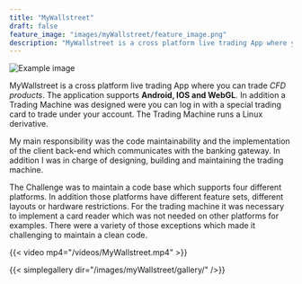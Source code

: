 ```yaml
---
title: "MyWallstreet"
draft: false
feature_image: "images/myWallstreet/feature_image.png"
description: "MyWallstreet is a cross platform live trading App where you can trade CFD products. The application supports Android, IOS and WebGL."
---
```


![Example image](/images/myWallstreet/GameInfo.png )

MyWallstreet is a cross platform live trading App where you can trade *CFD products*. The application supports __Android, IOS and WebGL__. In addition a Trading Machine was designed were you can log in with a special trading card
to trade under your account. The Trading Machine runs a Linux derivative.

My main responsibility was the code maintainability and the implementation of the client back-end which communicates with the banking gateway. In addition I was in charge of designing, building and maintaining the trading machine.

The Challenge was to maintain a code base which supports four different platforms. In addition those platforms have different feature sets, different layouts or hardware restrictions. For the trading machine it was necessary to implement a card reader which was not needed on other platforms for examples. There were a variety of those exceptions which made it challenging to maintain a clean code.

{{< video mp4="/videos/MyWallstreet.mp4" >}}


{{< simplegallery dir="/images/myWallstreet/gallery/" />}}